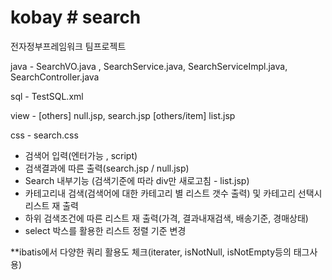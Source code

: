 # kobay # search
전자정부프레임워크 팀프로젝트 


java - SearchVO.java , SearchService.java, SearchServiceImpl.java, SearchController.java

sql - TestSQL.xml

view - [others] null.jsp, search.jsp [others/item] list.jsp

css - search.css


- 검색어 입력(엔터가능 , script)
- 검색결과에 따른 출력(search.jsp / null.jsp)
- Search 내부기능 (검색기준에 따라 div만 새로고침 - list.jsp)
- 카테고리내 검색(검색어에 대한 카테고리 별 리스트 갯수 출력) 및 카테고리 선택시 리스트 재 출력
- 하위 검색조건에 따른 리스트 재 출력(가격, 결과내재검색, 배송기준, 경매상태)
- select 박스를 활용한 리스트 정렬 기준 변경

**ibatis에서 다양한 쿼리 활용도 체크(iterater, isNotNull, isNotEmpty등의 태그사용)
